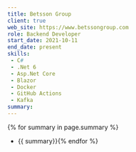 ```yaml
---
title: Betsson Group
client: true
web_site: https://www.betssongroup.com
role: Backend Developer
start_date: 2021-10-11
end_date: present
skills:
 - C#
 - .Net 6
 - Asp.Net Core
 - Blazor
 - Docker
 - GitHub Actions
 - Kafka
summary:  
---
```

{% for summary in page.summary %}
* {{ summary}}{% endfor %}
<!--more-->
